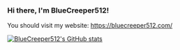 ### Hi there, I'm BlueCreeper512!

You should visit my website: https://bluecreeper512.com/

[![BlueCreeper512's GitHub stats](https://github-readme-stats.vercel.app/api?username=BlueCreeper512&show_icons=true&theme=dark)](https://github.com/anuraghazra/github-readme-stats)

<!--
**BlueCreeper512/bluecreeper512** is a ✨ _special_ ✨ repository because its `README.md` (this file) appears on your GitHub profile.

Here are some ideas to get you started:

- 🔭 I’m currently working on ...
- 🌱 I’m currently learning ...
- 👯 I’m looking to collaborate on ...
- 🤔 I’m looking for help with ...
- 💬 Ask me about ...
- 📫 How to reach me: ...
- 😄 Pronouns: ...
- ⚡ Fun fact: ...
-->
